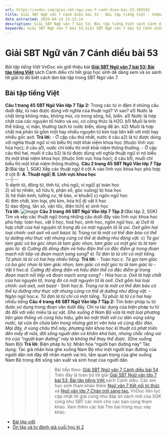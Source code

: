 ```yaml
---
url: https://vndoc.com/giai-sbt-ngu-van-7-canh-dieu-bai-53-305542
title: Giải SBT Ngữ văn 7 Cánh diều bài 53 - Bài tập tiếng Việt - VnDoc.com
date_extracted: 2025-04-14 13:12:14
description: Giải SBT Ngữ văn 7 bài 53: Bài tập tiếng Việt sách Cánh diều có đáp án chi tiết cho các bạn cùng tham khảo.
keywords: Giải SBT Ngữ văn 7 bài 53,Giải SBT Ngữ văn 7 bài 53 Cánh diều,Giải sách bài tập Ngữ văn CD lớp 7,Ngữ văn lớp 7 Cánh diều,giải bài tập ngữ văn lớp 7,bài Bài tập tiếng Việt,ôn tập ngữ văn 7,trắc nghiệm ngữ văn 7 CD
---
```


# Giải SBT Ngữ văn 7 Cánh diều bài 53
 _Bài tập tiếng Việt_
VnDoc xin giới thiệu bài [**Giải SBT Ngữ văn 7 bài 53: Bài tập tiếng Việt**](<https://vndoc.com/giai-sbt-ngu-van-7-canh-dieu-bai-53-305542>) sách Cánh diều chi tiết giúp học sinh dễ dàng xem và so sánh lời giải từ đó biết cách làm bài tập trong SBT Ngữ văn 7.
## Bài tập tiếng Việt
**Câu 1 trang 45 SBT Ngữ Văn lớp 7 Tập 2:** Trong các từ in đậm ở những câu dưới đây, từ nào được dùng với nghĩa của thuật ngữ? Vì sao?
a1\) Nước là chất lỏng không màu, không mùi, có trong sông, hồ, biển.
a1\) Nước là hợp chất của các nguyên tố hidro và oxi, có công thức là H2O.
b1\) Muối là tinh thể trắng, vị mặn, thường tách từ nước biển, dùng để ăn.
b2\) Muối là hợp chất mà phân tử gồm một hay nhiều nguyên tử kim loại liên kết với một hay nhiều gốc axit.
**Trả lời:**
\- Ở cặp câu thứ nhất, nước ở câu a2\) là từ được dùng với nghĩa thuật ngữ vì nó biểu thị một khái niệm khoa học \(thuộc lĩnh vực hóa học\); ở câu a1\), nước chỉ biểu thị một khái niệm thông thường.
\- Ở cặp câu thứ hai, muối ở câu b2\) là từ được dùng với nghĩa thuật ngữ vì nó biểu thị một khái niệm khoa học \(thuộc lĩnh vực hóa học\); ở câu b1\), muối chỉ biểu thị một khái niệm thông thường.
**Câu 2 trang 45 SBT Ngữ Văn lớp 7 Tập 2:**\(Bài tập 1, SGK\) Xếp các thuật ngữ ở cột A vào lĩnh vực khoa học phù hợp ở cột B:
**A. Thuật ngữ**| **B. Lĩnh vực khoa học**  
---|---  
1\) danh từ, động từ, tính từ, chủ ngữ, vị ngữ| a\) toán học  
2\) số tự nhiên, số hữu tỉ, phân số, góc vuông| b\) hóa học  
3\) hệ thần kinh, lưỡng cư, tế bào, vi khuẩn| c\) ngôn ngữ học  
4\) đơn chất, kim loại, phi kim, hóa trị| d\) vật lí học  
5\) dao động, tần số, vận tốc, điện tích| e\) sinh học  
**Trả lời:**
![image](https://i.vdoc.vn/data/image/2023/09/25/bai-tap-tieng-viet-trang-45-46.png)
**Câu 3 trang 46 SBT Ngữ Văn lớp 7 Tập 2:**\(Bài tập 2, SGK\) Tìm và xếp các thuật ngữ trong những câu dưới đây vào lĩnh vực khoa học phù hợp: toán học, vật lí học, hoá học, sinh học, ngôn ngữ học.
a\) _Oxit là hợp chất của hai nguyên tố trong đó có một nguyên tố là oxi. Oxit gồm hai loại chính: oxit axit và oxit bazơ._
b\) _Trùng roi là một cơ thể đơn bào có thể tự dưỡng như thực vật nhưng cùng có thể dị dưỡng như động vật._
c\) _Ta gọi tam giác có ba góc nhọn là tam giác nhọn, tam giác có một góc tù là tam giác tù._
d\) _Cường độ dòng điện và hiệu điện thế có đặc điểm gì trong đoạn mạch nối tiếp và đoạn mạch song song_?
e\) _Từ đơn là từ chỉ có một tiếng. Từ phức là từ có hai hay nhiều tiếng_.
**Trả lời:**
\- Toán học:_c. Ta gọi tam giác có ba góc nhọn là tam giác nhọn, tam giác có một góc tù là tam giác tù_
\- Vật lí học:_d. Cường độ dòng điện và hiệu điện thế có đặc điểm gì trong đoạn mạch nối tiếp và đoạn mạch song song?_
\- Hóa học:_a. Oxit là hợp chất của hai nguyên tố, trong đó có một nguyên tố là oxit. Oxit gồm hai loại chính: oxit axit, oxit bazơ_
\- Sinh học:_b. Trùng roi là một cơ thể đơn bào có thể tự dưỡng như thực vật nhưng cũng có thể dị dưỡng như động vật._
\- Ngôn ngữ học:_e. Từ đơn là từ chỉ có một tiếng. Từ phức là từ có hai hay nhiều tiếng_
**Câu 4 trang 46 SBT Ngữ Văn lớp 7 Tập 2:** Tìm biện pháp tu từ được sử dụng trong đoạn văn dưới đây. Chỉ ra tác dụng của biện pháp tu từ đó đối với việc miêu tả sự vật.
_Ghe xuồng ở Nam Bộ vừa là một loại phương tiện giao thông vô cùng hữu hiệu, gắn bó mật thiết với cư dân vùng sông nước, lại vừa ẩn chứa bên trong những giá trị văn hóa vô cùng độc đáo. Mai đây, ở vùng châu thổ này, phương tiện khoa học kĩ thuật có phát triển đến mấy đi nữa, đời sống người dân có khấm khá hơn, nhưng chắc rằng vai trò của “người bạn đường” này là không thể thay thế được._
\(Ghe xuồng Nam Bộ\)
**Trả lời:**
Biện pháp tu từ: Nhân hóa “người bạn đường này”
Tác dụng: Tác giả nhân hóa ghe xuồng Nam Bộ như một người bạn đường của người dân nơi đây để nhấn mạnh vai trò, tầm quan trọng của ghe xuồng Nam Bộ trong đời sống sản xuất và sinh hoạt của người dân.
>>>> Bài tiếp theo: [Giải SBT Ngữ văn 7 Cánh diều bài 54](<https://vndoc.com/giai-sbt-ngu-van-7-canh-dieu-bai-54-305543>)
Trên đây là toàn bộ lời giải [Giải SBT Ngữ văn lớp 7 bài 53: Bài tập tiếng Việt ](<https://vndoc.com/giai-sbt-ngu-van-7-canh-dieu-bai-53-305542>)sách Cánh diều. Các em học sinh tham khảo thêm [Ngữ văn 7 Kết nối tri thức ](<https://vndoc.com/ngu-van-7-kntt-tap2>)và [Ngữ văn lớp 7 Chân trời sáng tạo.](<https://vndoc.com/ngu-van-7-ctst-tap2>) VnDoc liên tục cập nhật lời giải cũng như đáp án sách mới của SGK cũng như SBT các môn cho các bạn cùng tham khảo.
Xem thêm các bài Tìm bài trong mục này khác:
  * [Bài tập viết](</giai-sbt-ngu-van-7-canh-dieu-bai-54-305543>)
  * [Ôn tập và tự đánh giá cuối học kì 2](</giai-sbt-ngu-van-7-canh-dieu-bai-55-305544>)

